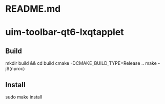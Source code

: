 # README.md

uim-toolbar-qt6-lxqtapplet
=======================

Build
-----

mkdir build && cd build
cmake -DCMAKE_BUILD_TYPE=Release ..
make -j$(nproc)

Install
-----
sudo make install
